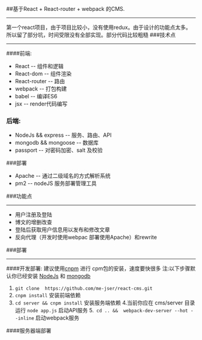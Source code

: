 ##基于React + React-router + webpack 的CMS.
___

第一个react项目，由于项目比较小，没有使用redux。由于设计的功能点太多。所以留了部分坑，时间受限没有全部实现。部分代码比较粗糙
###技术点
___

####前端:
 - React -- 组件和逻辑
 - React-dom -- 组件渲染
 - React-router -- 路由
 - webpack -- 打包构建
 - babel -- 编译ES6
 - jsx -- render代码编写

 ### 后端:
 - NodeJs && express -- 服务、路由、API
 - mongodb && mongoose -- 数据库
 - passport -- 对密码加密、salt 及校验

 ###部署
 - Apache -- 通过二级域名的方式解析系统
 - pm2 -- nodeJS 服务部署管理工具

###功能点
___
- 用户注册及登陆
- 博文的增删改查
- 登陆后获取用户信息用以发布和修改文章
- 反向代理（开发时使用webpac 部署使用Apache）和rewrite

###部署
___
####开发部署:
  建议使用[cnpm](https://npm.taobao.org/) 进行 cpm包的安装，速度要快很多
  注:以下步骤默认你已经安装 [NodeJs](https://nodejs.org/en/) 和 [mongodb](https://www.mongodb.com/cn)
1. ```git clone  https://github.com/me-jser/react-cms.git ```
2. ```cnpm install```  安装前端依赖
3. ``` cd server && cnpm install ``` 安装服务端依赖
4.当前你应在 cms/server 目录 运行 ``` node app.js ``` 启动API服务
5.``` cd .. &&  webpack-dev-server --hot --inline``` 启动webpack服务

####服务器端部署
